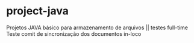 # project-java
Projetos JAVA básico para armazenamento de arquivos || testes full-time
Teste comit de sincronização dos documentos in-loco